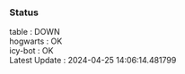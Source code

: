 ### Status


table : DOWN  
hogwarts : OK  
icy-bot : OK  
Latest Update : 2024-04-25 14:06:14.481799

